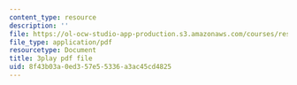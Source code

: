 ```yaml
---
content_type: resource
description: ''
file: https://ol-ocw-studio-app-production.s3.amazonaws.com/courses/res-env-001-climate-action-hands-on-harnessing-science-with-communities-to-cut-carbon-january-iap-2017/8f43b03a0ed357e55336a3ac45cd4825_8C2M48Bc5Fw.pdf
file_type: application/pdf
resourcetype: Document
title: 3play pdf file
uid: 8f43b03a-0ed3-57e5-5336-a3ac45cd4825
---
```

